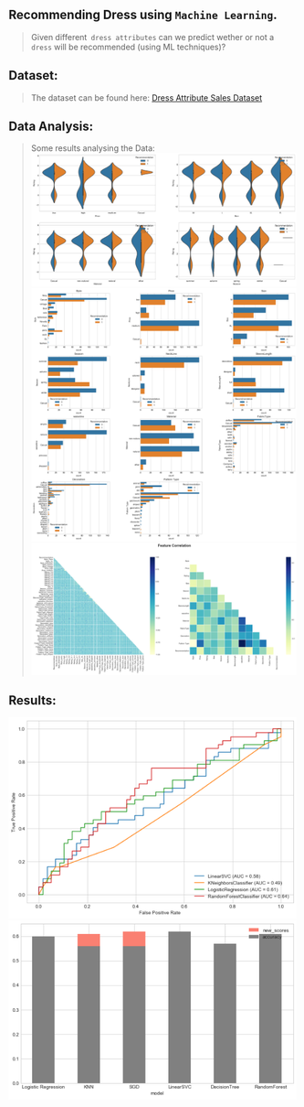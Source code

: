 ## Recommending Dress using `Machine Learning`.
> Given different` dress attributes` can we predict wether or not a `dress` will be recommended (using ML techniques)?

## Dataset:
> The dataset can be found here: [Dress Attribute Sales Dataset](https://archive.ics.uci.edu/ml/datasets/Dresses_Attribute_Sales)

## Data Analysis:
> Some results analysing the Data:  
![Trends](https://github.com/benihime91/dress-recommendation/blob/master/plots/trends.png)
![Bivariate Data](https://github.com/benihime91/dress-recommendation/blob/master/plots/bivariate_data_correlation.png)
![Feature Correlations](https://github.com/benihime91/dress-recommendation/blob/master/plots/feature_correlation.png)

## Results:
![ROC Cureves](https://github.com/benihime91/dress-recommendation/blob/master/plots/roc_curves.png)
![Accuracy Graphs](https://github.com/benihime91/dress-recommendation/blob/master/plots/res.png)
